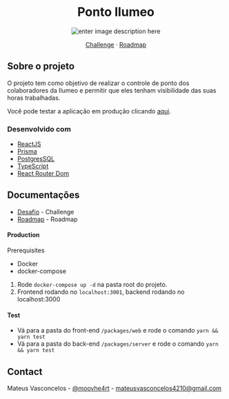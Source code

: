 <div align="center">
  <h1 align="center">Ponto Ilumeo</h1>

![enter image description here](https://i.imgur.com/ZPNmAUZ.png)

  <p align="center">
    <a href="/DOCUMENTATION/CHALLENGE.md">Challenge</a>
    ·
    <a href="/DOCUMENTATION/ROADMAP.md">Roadmap</a>
  </p>
</div>

## Sobre o projeto

O projeto tem como objetivo de realizar o controle de ponto dos colaboradores da Ilumeo e permitir que eles tenham visibilidade das suas horas trabalhadas.

Você pode testar a aplicação em produção clicando [aqui](http://pontoilumeo.sytes.net/).

### Desenvolvido com

- [ReactJS](https://react.dev/)
- [Prisma](https://www.prisma.io/)
- [PostgresSQL](https://www.postgresql.org/)
- [TypeScript](https://www.typescriptlang.org/)
- [React Router Dom](https://reactrouter.com/en/main)

## Documentações

- [Desafio](./DOCUMENTATION/CHALLENGE.md) - Challenge
- [Roadmap](./DOCUMENTATION/ROADMAP.md) - Roadmap

#### Production

Prerequisites

- Docker
- docker-compose

1. Rode `docker-compose up -d` na pasta root do projeto.
2. Frontend rodando no `localhost:3001`, backend rodando no localhost:3000

#### Test

- Vá para a pasta do front-end `/packages/web` e rode o comando `yarn && yarn test`
- Vá para a pasta do back-end `/packages/server` e rode o comando `yarn && yarn test`

## Contact

Mateus Vasconcelos - [@moovhe4rt](https://twitter.com/moovhe4rt) - mateusvasconcelos4210@gmail.com
